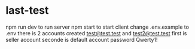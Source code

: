 # last-test
 npm run dev to run server 
 npm start to start client
 change .env.example to .env
 there is 2 accounts created test@test.test and test2@test.test 
 first is seller account seconde is default account password Qwerty1!
